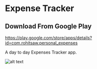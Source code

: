 # Expense Tracker

## Download From Google Play
https://play.google.com/store/apps/details?id=com.rohitsaw.personal_expenses

A day to day Expenses Tracker app.

![alt text](https://github.com/rohitsaw/Expense-Tracker/blob/media/1.png)

